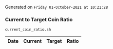 Generated on `Friday 01-October-2021 at 10:21:28`

### Current to Target Coin Ratio
`current_coin_ratio.sh`

Date|Current|Target|Ratio
---|---|---|---
